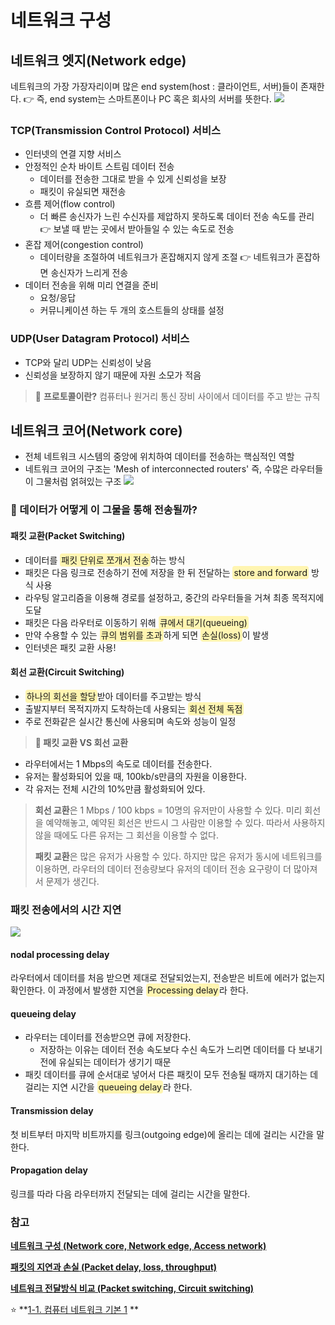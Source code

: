 # 네트워크 구성

## 네트워크 엣지(Network edge)
네트워크의 가장 가장자리이며 많은 end system(host : 클라이언트, 서버)들이 존재한다. 
👉 즉, end system는 스마트폰이나 PC 혹은 회사의 서버를 뜻한다.
![](https://images.velog.io/images/3hee_11/post/c9d5c063-13ab-4468-b961-1ada399fc8c4/image.png)

### TCP(Transmission Control Protocol) 서비스
- 인터넷의 연결 지향 서비스
- 안정적인 순차 바이트 스트림 데이터 전송
  - 데이터를 전송한 그대로 받을 수 있게 신뢰성을 보장
  - 패킷이 유실되면 재전송
- 흐름 제어(flow control)
  - 더 빠른 송신자가 느린 수신자를 제압하지 못하도록 데이터 전송 속도를 관리
  👉 보낼 때 받는 곳에서 받아들일 수 있는 속도로 전송
- 혼잡 제어(congestion control)
  - 데이터량을 조절하여 네트워크가 혼잡해지지 않게 조절
  👉 네트워크가 혼잡하면 송신자가 느리게 전송
- 데이터 전송을 위해 미리 연결을 준비
  - 요청/응답
  - 커뮤니케이션 하는 두 개의 호스트들의 상태를 설정
  
### UDP(User Datagram Protocol) 서비스
- TCP와 달리 UDP는 신뢰성이 낮음
- 신뢰성을 보장하지 않기 때문에 자원 소모가 적음
  
>🤔 **프로토콜이란?** 컴퓨터나 원거리 통신 장비 사이에서 데이터를 주고 받는 규칙

## 네트워크 코어(Network core)
- 전체 네트워크 시스템의 중앙에 위치하여 데이터를 전송하는 핵심적인 역할
- 네트워크 코어의 구조는 'Mesh of interconnected routers' 즉, 수많은 라우터들이 그물처럼 얽혀있는 구조
![](https://images.velog.io/images/3hee_11/post/f4d95073-da8b-4098-b5d3-8cf70c312cda/image.png)

### 🤔 데이터가 어떻게 이 그물을 통해 전송될까?

#### 패킷 교환(Packet Switching) 
- 데이터를 <span style='padding: 2px; background-color: #fff5b1; border-radius: 4px'>패킷 단위로 쪼개서 전송</span>하는 방식 
- 패킷은 다음 링크로 전송하기 전에 저장을 한 뒤 전달하는 <span style='padding: 2px; background-color: #fff5b1; border-radius: 4px'>store and forward</span> 방식 사용
- 라우팅 알고리즘을 이용해 경로를 설정하고, 중간의 라우터들을 거쳐 최종 목적지에 도달
- 패킷은 다음 라우터로 이동하기 위해 <span style='padding: 2px; background-color: #fff5b1; border-radius: 4px'>큐에서 대기(queueing)</span>
- 만약 수용할 수 있는 <span style='padding: 2px; background-color: #fff5b1; border-radius: 4px'>큐의 범위를 초과</span>하게 되면 <span style='padding: 2px; background-color: #fff5b1; border-radius: 4px'>손실(loss)</span>이 발생
- 인터넷은 패킷 교환 사용!

#### 회선 교환(Circuit Switching)
- <span style='padding: 2px; background-color: #fff5b1; border-radius: 4px'>하나의 회선을 할당</span>받아 데이터를 주고받는 방식
- 출발지부터 목적지까지 도착하는데 사용되는 <span style='padding: 2px; background-color: #fff5b1; border-radius: 4px'>회선 전체 독점</span>
- 주로 전화같은 실시간 통신에 사용되며 속도와 성능이 일정

>**📌 패킷 교환 VS 회선 교환**
- 라우터에서는 1 Mbps의 속도로 데이터를 전송한다.
- 유저는 활성화되어 있을 때, 100kb/s만큼의 자원을 이용한다.
- 각 유저는 전체 시간의 10%만큼 활성화되어 있다.
>
>**회선 교환**은 1 Mbps / 100 kbps = 10명의 유저만이 사용할 수 있다. 미리 회선을 예약해놓고, 예약된 회선은 반드시 그 사람만 이용할 수 있다. 따라서 사용하지 않을 때에도 다른 유저는 그 회선을 이용할 수 없다.
>
> **패킷 교환**은 많은 유저가 사용할 수 있다. 하지만 많은 유저가 동시에 네트워크를 이용하면, 라우터의 데이터 전송량보다 유저의 데이터 전송 요구량이 더 많아져서 문제가 생긴다.

### 패킷 전송에서의 시간 지연
![](https://images.velog.io/images/3hee_11/post/b928adfc-e885-40aa-aa02-3c52b8762720/image.png)

#### nodal processing delay
라우터에서 데이터를 처음 받으면 제대로 전달되었는지, 전송받은 비트에 에러가 없는지 확인한다. 이 과정에서 발생한 지연을 <span style='padding: 2px; background-color: #fff5b1; border-radius: 4px'>Processing delay</span>라 한다.

#### queueing delay
- 라우터는 데이터를 전송받으면 큐에 저장한다.
  - 저장하는 이유는 데이터 전송 속도보다 수신 속도가 느리면 데이터를 다 보내기 전에 유실되는 데이터가 생기기 때문
- 패킷 데이터를 큐에 순서대로 넣어서 다른 패킷이 모두 전송될 때까지 대기하는 데 걸리는 지연 시간을 <span style='padding: 2px; background-color: #fff5b1; border-radius: 4px'>queueing delay</span>라 한다.

#### Transmission delay
첫 비트부터 마지막 비트까지를 링크(outgoing edge)에 올리는 데에 걸리는 시간을 말한다.

#### Propagation delay
링크를 따라 다음 라우터까지 전달되는 데에 걸리는 시간을 말한다.

### 참고
**[네트워크 구성 (Network core, Network edge, Access network)](https://ddongwon.tistory.com/69)**

**[패킷의 지연과 손실 (Packet delay, loss, throughput)](https://ddongwon.tistory.com/70)**

**[네트워크 전달방식 비교 (Packet switching, Circuit switching)](https://swalloow.tistory.com/55)**

⭐ **[1-1. 컴퓨터 네트워크 기본 1](https://dev-nicitis.tistory.com/22?category=1015442)
**
